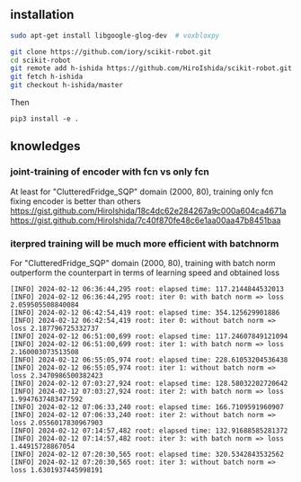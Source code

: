 ## installation

```bash
sudo apt-get install libgoogle-glog-dev  # voxbloxpy
```
```bash
git clone https://github.com/iory/scikit-robot.git
cd scikit-robot
git remote add h-ishida https://github.com/HiroIshida/scikit-robot.git
git fetch h-ishida
git checkout h-ishida/master
```

Then
```
pip3 install -e .
```

## knowledges

### joint-training of encoder with fcn vs only fcn
At least for "ClutteredFridge_SQP" domain (2000, 80), training only fcn fixing encoder is better than others
https://gist.github.com/HiroIshida/18c4dc62e284267a9c000a604ca4671a
https://gist.github.com/HiroIshida/7c40f870fe48c6e1aa00aa47b8451baa

### iterpred training will be much more efficient with batchnorm
For "ClutteredFridge_SQP" domain (2000, 80), training with batch norm outperform the counterpart in terms of learning speed and obtained loss
```
[INFO] 2024-02-12 06:36:44,295 root: elapsed time: 117.2144844532013
[INFO] 2024-02-12 06:36:44,295 root: iter 0: with batch norm => loss 2.059505508840084
[INFO] 2024-02-12 06:42:54,419 root: elapsed time: 354.125629901886
[INFO] 2024-02-12 06:42:54,419 root: iter 0: without batch norm => loss 2.187796725332737
[INFO] 2024-02-12 06:51:00,699 root: elapsed time: 117.24607849121094
[INFO] 2024-02-12 06:51:00,699 root: iter 1: with batch norm => loss 2.160003073513508
[INFO] 2024-02-12 06:55:05,974 root: elapsed time: 228.61053204536438
[INFO] 2024-02-12 06:55:05,974 root: iter 1: without batch norm => loss 2.3470986500382423
[INFO] 2024-02-12 07:03:27,924 root: elapsed time: 128.58032202720642
[INFO] 2024-02-12 07:03:27,924 root: iter 2: with batch norm => loss 1.9947637483477592
[INFO] 2024-02-12 07:06:33,240 root: elapsed time: 166.7109591960907
[INFO] 2024-02-12 07:06:33,240 root: iter 2: without batch norm => loss 2.0556017830967903
[INFO] 2024-02-12 07:14:57,482 root: elapsed time: 132.91688585281372
[INFO] 2024-02-12 07:14:57,482 root: iter 3: with batch norm => loss 1.44915728867054
[INFO] 2024-02-12 07:20:30,565 root: elapsed time: 320.5342843532562
[INFO] 2024-02-12 07:20:30,565 root: iter 3: without batch norm => loss 1.6301937445998191
```
